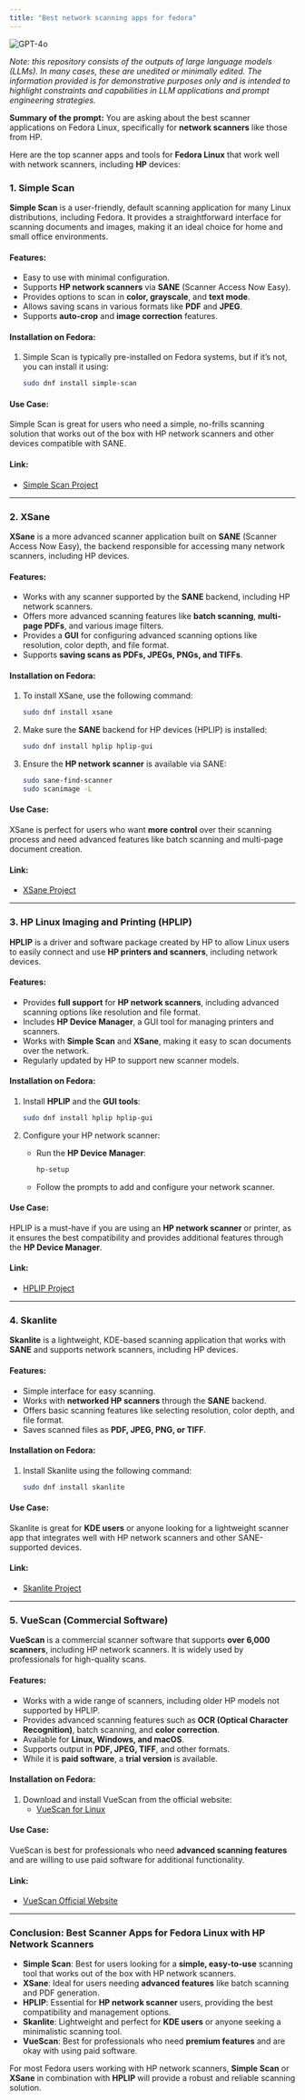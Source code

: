 ```yaml
---
title: "Best network scanning apps for fedora"
---
```

![GPT-4o](https://img.shields.io/badge/GPT--4o-3333FF?style=for-the-badge&logo=openai&logoColor=white)



*Note: this repository consists of the outputs of large language models (LLMs). In many cases, these are unedited or minimally edited. The information provided is for demonstrative purposes only and is intended to highlight constraints and capabilities in LLM applications and prompt engineering strategies.*


**Summary of the prompt:** You are asking about the best scanner applications on Fedora Linux, specifically for **network scanners** like those from HP.

Here are the top scanner apps and tools for **Fedora Linux** that work well with network scanners, including **HP** devices:

### **1. Simple Scan**
**Simple Scan** is a user-friendly, default scanning application for many Linux distributions, including Fedora. It provides a straightforward interface for scanning documents and images, making it an ideal choice for home and small office environments.

#### **Features**:
- Easy to use with minimal configuration.
- Supports **HP network scanners** via **SANE** (Scanner Access Now Easy).
- Provides options to scan in **color, grayscale**, and **text mode**.
- Allows saving scans in various formats like **PDF** and **JPEG**.
- Supports **auto-crop** and **image correction** features.

#### **Installation on Fedora**:
1. Simple Scan is typically pre-installed on Fedora systems, but if it’s not, you can install it using:
   ```bash
   sudo dnf install simple-scan
   ```

#### **Use Case**:
Simple Scan is great for users who need a simple, no-frills scanning solution that works out of the box with HP network scanners and other devices compatible with SANE.

#### **Link**:
- [Simple Scan Project](https://wiki.gnome.org/Apps/SimpleScan)

---

### **2. XSane**
**XSane** is a more advanced scanner application built on **SANE** (Scanner Access Now Easy), the backend responsible for accessing many network scanners, including HP devices.

#### **Features**:
- Works with any scanner supported by the **SANE** backend, including HP network scanners.
- Offers more advanced scanning features like **batch scanning**, **multi-page PDFs**, and various image filters.
- Provides a **GUI** for configuring advanced scanning options like resolution, color depth, and file format.
- Supports **saving scans as PDFs, JPEGs, PNGs, and TIFFs**.

#### **Installation on Fedora**:
1. To install XSane, use the following command:
   ```bash
   sudo dnf install xsane
   ```

2. Make sure the **SANE** backend for HP devices (HPLIP) is installed:
   ```bash
   sudo dnf install hplip hplip-gui
   ```

3. Ensure the **HP network scanner** is available via SANE:
   ```bash
   sudo sane-find-scanner
   sudo scanimage -L
   ```

#### **Use Case**:
XSane is perfect for users who want **more control** over their scanning process and need advanced features like batch scanning and multi-page document creation.

#### **Link**:
- [XSane Project](http://www.xsane.org/)

---

### **3. HP Linux Imaging and Printing (HPLIP)**
**HPLIP** is a driver and software package created by HP to allow Linux users to easily connect and use **HP printers and scanners**, including network devices.

#### **Features**:
- Provides **full support** for **HP network scanners**, including advanced scanning options like resolution and file format.
- Includes **HP Device Manager**, a GUI tool for managing printers and scanners.
- Works with **Simple Scan** and **XSane**, making it easy to scan documents over the network.
- Regularly updated by HP to support new scanner models.

#### **Installation on Fedora**:
1. Install **HPLIP** and the **GUI tools**:
   ```bash
   sudo dnf install hplip hplip-gui
   ```

2. Configure your HP network scanner:
   - Run the **HP Device Manager**:
     ```bash
     hp-setup
     ```
   - Follow the prompts to add and configure your network scanner.

#### **Use Case**:
HPLIP is a must-have if you are using an **HP network scanner** or printer, as it ensures the best compatibility and provides additional features through the **HP Device Manager**.

#### **Link**:
- [HPLIP Project](https://developers.hp.com/hp-linux-imaging-and-printing)

---

### **4. Skanlite**
**Skanlite** is a lightweight, KDE-based scanning application that works with **SANE** and supports network scanners, including HP devices.

#### **Features**:
- Simple interface for easy scanning.
- Works with **networked HP scanners** through the **SANE** backend.
- Offers basic scanning features like selecting resolution, color depth, and file format.
- Saves scanned files as **PDF, JPEG, PNG, or TIFF**.

#### **Installation on Fedora**:
1. Install Skanlite using the following command:
   ```bash
   sudo dnf install skanlite
   ```

#### **Use Case**:
Skanlite is great for **KDE users** or anyone looking for a lightweight scanner app that integrates well with HP network scanners and other SANE-supported devices.

#### **Link**:
- [Skanlite Project](https://apps.kde.org/skanlite/)

---

### **5. VueScan (Commercial Software)**
**VueScan** is a commercial scanner software that supports **over 6,000 scanners**, including HP network scanners. It is widely used by professionals for high-quality scans.

#### **Features**:
- Works with a wide range of scanners, including older HP models not supported by HPLIP.
- Provides advanced scanning features such as **OCR (Optical Character Recognition)**, batch scanning, and **color correction**.
- Available for **Linux, Windows, and macOS**.
- Supports output in **PDF, JPEG, TIFF**, and other formats.
- While it is **paid software**, a **trial version** is available.

#### **Installation on Fedora**:
1. Download and install VueScan from the official website:
   - [VueScan for Linux](https://www.hamrick.com/)

#### **Use Case**:
VueScan is best for professionals who need **advanced scanning features** and are willing to use paid software for additional functionality.

#### **Link**:
- [VueScan Official Website](https://www.hamrick.com/)

---

### **Conclusion: Best Scanner Apps for Fedora Linux with HP Network Scanners**

- **Simple Scan**: Best for users looking for a **simple, easy-to-use** scanning tool that works out of the box with HP network scanners.
- **XSane**: Ideal for users needing **advanced features** like batch scanning and PDF generation.
- **HPLIP**: Essential for **HP network scanner** users, providing the best compatibility and management options.
- **Skanlite**: Lightweight and perfect for **KDE users** or anyone seeking a minimalistic scanning tool.
- **VueScan**: Best for professionals who need **premium features** and are okay with using paid software.

For most Fedora users working with HP network scanners, **Simple Scan** or **XSane** in combination with **HPLIP** will provide a robust and reliable scanning solution.